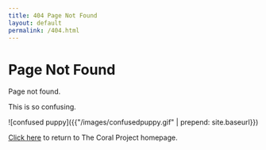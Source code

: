 ```yaml
---
title: 404 Page Not Found
layout: default
permalink: /404.html
---
```

# Page Not Found

Page not found. 

This is so confusing.

![confused puppy]({{"/images/confusedpuppy.gif" | prepend: site.baseurl}})

[Click here](https://coralproject.net) to return to The Coral Project homepage.

